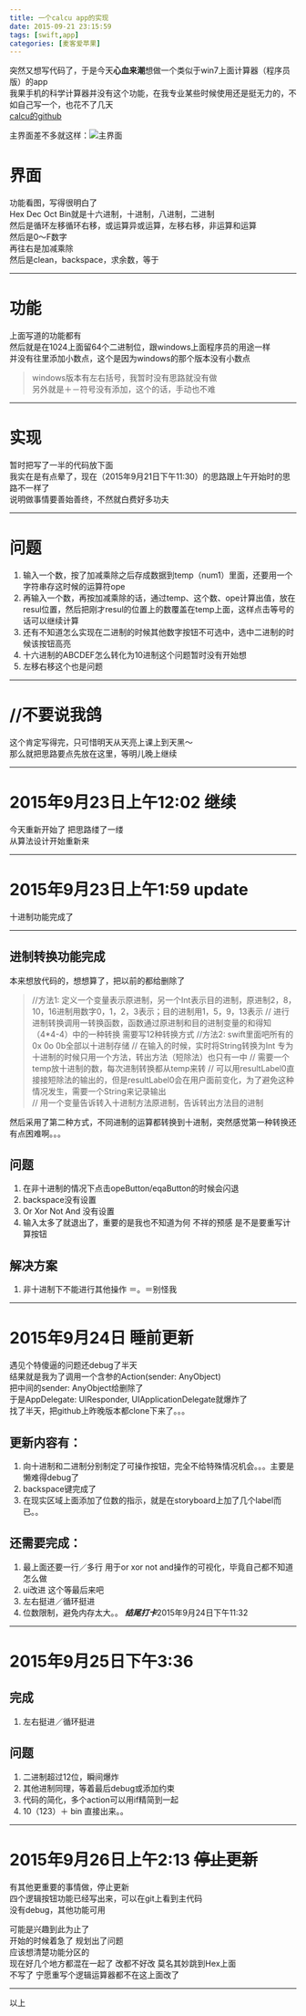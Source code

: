 ```yaml
---
title: 一个calcu app的实现
date: 2015-09-21 23:15:59
tags: [swift,app]
categories: [麦客爱苹果]
---
```

突然又想写代码了，于是今天**心血来潮**想做一个类似于win7上面计算器（程序员版）的app  
我果手机的科学计算器并没有这个功能，在我专业某些时候使用还是挺无力的，不如自己写一个，也花不了几天  
[calcu的github](https://github.com/gaoryrt/calcu)  
<!--more-->  
主界面差不多就这样：![主界面](//ww4.sinaimg.cn/large/a243ad6cjw1ewahgtk8v5j20g3099aaa.jpg)

# 界面
功能看图，写得很明白了  
Hex Dec Oct Bin就是十六进制，十进制，八进制，二进制  
然后是循环左移循环右移，或运算异或运算，左移右移，非运算和运算  
然后是0～F数字  
再往右是加减乘除  
然后是clean，backspace，求余数，等于  
***  
# 功能  
上面写道的功能都有  
然后就是在1024上面留64个二进制位，跟windows上面程序员的用途一样  
并没有往里添加小数点，这个是因为windows的那个版本没有小数点  
>windows版本有左右括号，我暂时没有思路就没有做  
另外就是＋－符号没有添加，这个的话，手动也不难  


***  
# 实现  
暂时把写了一半的代码放下面  
我实在是有点晕了，现在（2015年9月21日下午11:30）的思路跟上午开始时的思路不一样了  
说明做事情要善始善终，不然就白费好多功夫   


***  
# 问题
1. 输入一个数，按了加减乘除之后存成数据到temp（num1）里面，还要用一个字符串存这时候的运算符ope   
2. 再输入一个数，再按加减乘除的话，通过temp、这个数、ope计算出值，放在resul位置，然后把刚才resul的位置上的数覆盖在temp上面，这样点击等号的话可以继续计算  
3. 还有不知道怎么实现在二进制的时候其他数字按钮不可选中，选中二进制的时候该按钮高亮
4. 十六进制的ABCDEF怎么转化为10进制这个问题暂时没有开始想  
5. 左移右移这个也是问题
***  
# //不要说我鸽  
这个肯定写得完，只可惜明天从天亮上课上到天黑～  
那么就把思路要点先放在这里，等明儿晚上继续

***  

# 2015年9月23日上午12:02 继续  
今天重新开始了 把思路缕了一缕  
从算法设计开始重新来

*** 
# 2015年9月23日上午1:59 update
 十进制功能完成了
***  
## 进制转换功能完成  
本来想放代码的，想想算了，把以前的都给删除了  
> //方法1: 定义一个变量表示原进制，另一个Int表示目的进制，原进制2，8，10，16进制用数字0，1，2，3表示；目的进制用1，5，9，13表示
    //      进行进制转换调用一转换函数，函数通过原进制和目的进制变量的和得知（4*4-4）中的一种转换   需要写12种转换方式
    //方法2: swift里面吧所有的0x 0o 0b全部以十进制存储
    //      在输入的时候，实时将String转换为Int  专为十进制的时候只用一个方法，转出方法（短除法）也只有一中
    //      需要一个temp放十进制的数，每次进制转换都从temp来转 
    //      可以用resultLabel0直接接短除法的输出的，但是resultLabel0会在用户面前变化，为了避免这种情况发生，需要一个String来记录输出  
    //      用一个变量告诉转入十进制方法原进制，告诉转出方法目的进制

然后采用了第二种方式，不同进制的运算都转换到十进制，突然感觉第一种转换还有点困难啊。。。
## 问题  
1. 在非十进制的情况下点击opeButton/eqaButton的时候会闪退  
2. backspace没有设置  
3. Or Xor Not And 没有设置  
4. 输入太多了就退出了，重要的是我也不知道为何
不祥的预感   是不是要重写计算按钮  

## 解决方案  
1. 非十进制下不能进行其他操作 ＝。＝别怪我
***
# 2015年9月24日 睡前更新  
遇见个特傻逼的问题还debug了半天  
结果就是我为了调用一个含参的Action(sender: AnyObject)  
把中间的sender: AnyObject给删除了  
于是AppDelegate: UIResponder, UIApplicationDelegate就爆炸了  
找了半天，把github上昨晚版本都clone下来了。。。  
## 更新内容有：  
1. 向十进制和二进制分别制定了可操作按钮，完全不给特殊情况机会。。。主要是懒难得debug了  
2. backspace键完成了  
3. 在现实区域上面添加了位数的指示，就是在storyboard上加了几个label而已。。
  
## 还需要完成：  
  
1. 最上面还要一行／多行    用于or xor not and操作的可视化，毕竟自己都不知道怎么做  
2. ui改进  这个等最后来吧  
3. 左右挺进／循环挺进  
4. 位数限制，避免内存太大。。
***结尾打卡***2015年9月24日下午11:32
***  
# 2015年9月25日下午3:36  
## 完成  
1. 左右挺进／循环挺进
  
## 问题
1. 二进制超过12位，瞬间爆炸
2. 其他进制同理，等着最后debug或添加约束  
3. 代码的简化，多个action可以用if精简到一起
4. 10（123）＋ bin 直接出来。。
  
***  
# 2015年9月26日上午2:13 ~~停止更新~~ 
   
有其他更重要的事情做，停止更新  
四个逻辑按钮功能已经写出来，可以在git上看到主代码  
没有debug，其他功能可用  
  
可能是兴趣到此为止了  
开始的时候着急了 规划出了问题  
应该想清楚功能分区的  
现在好几个地方都混在一起了 改都不好改 莫名其妙跳到Hex上面  
不写了 宁愿重写个逻辑运算器都不在这上面改了  
***  
以上

